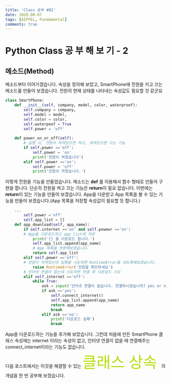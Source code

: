 ```yaml
---
title: 'Class 공부 #02'
date: 2020-08-07
tags: [AIFFEL, Fundamental]
comments: true
---
```


# Python Class 공 부 해 보 기 - 2

## **메소드(Method)**
메소드부터 이어가겠습니다. 속성을 정의해 보았고, SmartPhone에 전원을 키고 끄는 메소드를 만들어 보겠습니다. 전원의 현재 상태를 나타내는 속성값도 필요할 것 같군요
```python
class SmartPhone:
    def __init__(self, company, model, color, waterproof):
        self.company = company,
        self.model = model,
        self.color = color,
        self.waterpoof = True 
        self.power = 'off'
    
    def power_on_or_off(self):
        # 실행 시, 전원이 꺼져있으면 켜고, 켜져있으면 끄는 기능 
        if self.power =='off':
            self.power = 'on'
            print('전원이 켜졌습니다')
        elif self.power =='on':
            self.power = 'off'
            print('전원이 꺼졌습니다.')
```

이렇게 전원을 기능을 만들었습니다. 메소드는  **def** 를 이용해서 함수 형태로 만들어 구현을 합니다. 단순히 전원을 켜고 끄는 기능은 **return**이 필요 없습니다. 이번에는 **return**이 있는 기능을 만들어 보겠습니다. App을 다운받고 App 목록을 볼 수 있는 기능을 만들어 보겠습니다.(App 목록을 저장할 속성값이 필요할 듯 합니다.)

```python
    ...
        self.power ='off'
        self.app_list = []
    def app_download(self, app_name):
        if self.internet =='on' and self.powewr =='on':
        # App을 다운로드하고 app_list에 저장
            print('{} 을 다운로드 합니다.')
            self.app_list.append(app_name)
            # App 목록을 반환해보겠습니다.
            return self.app_list
        elif self.power =='off':
        # 전원이 꺼져있는데 실행을 시도하면 RuntimeError를 내도록해보겠습니다.
            raise RuntimeError('전원을 확인하세요')
        # 인터넷 연결이 없는데 시도하면 연결 후 다운로드 시도
        elif self.internet =='off':
            while True:
                ask = input('인터넷 연결이 없습니다. 연결하시겠습니까? yes or no')
                if ask =='yes':
                    self.connect_internet()
                    self.app_list.append(app_name)
                    return app_name
                    break
                elif ask =='no':
                    print('다운로드 실패')
                    break
```
App을 다운로드하는 기능을 추가해 보았습니다. 그런데 처음에 만든 SmartPhone 클래스 속성에는 internet 이라는 속성이 없고, 인터넷 연결이 없을 때 연결해주는 connect_internet이라는 기능도 없습니다.  
다음 포스트에서는 이것을 해결할 수 있는 
<font size=15, color='bluesky'> 클래스 상속 </font> 의 개념을 한 번 공부해 보겠습니다. 
